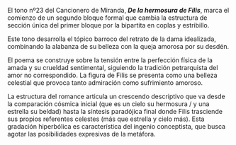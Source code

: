 El tono nº23 del Cancionero de Miranda, ***De la hermosura de Filis***, marca el comienzo de un segundo bloque formal que cambia la estructura de sección única del primer bloque por la bipartita en coplas y estribillo. 

Este tono desarrolla el tópico barroco del retrato de la dama idealizada, combinando la alabanza de su belleza con la queja amorosa por su desdén.

El poema se construye sobre la tensión entre la perfección física de la amada y su crueldad sentimental, siguiendo la tradición petrarquista del amor no correspondido. La figura de Filis se presenta como una belleza celestial que provoca tanto admiración como sufrimiento amoroso.

La estructura del romance articula un crescendo descriptivo que va desde la comparación cósmica inicial (que es un cielo su hermosura / y una estrella su beldad) hasta la síntesis paradójica final donde Filis trasciende sus propios referentes celestes (más que estrella y cielo más). Esta gradación hiperbólica es característica del ingenio conceptista, que busca agotar las posibilidades expresivas de la metáfora.